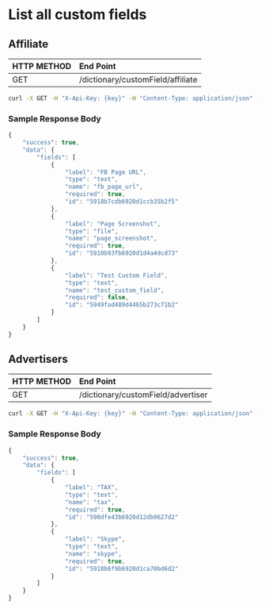 # List all custom fields

## Affiliate

| **HTTP METHOD** | **End Point** |
| :--- | :--- |
| GET | /dictionary/customField/affiliate |

```bash
curl -X GET -H "X-Api-Key: {key}" -H "Content-Type: application/json" -H "Cache-Control: no-cache" "https://api.trackier.com/dictionary/customField/affiliate"
```

### Sample Response Body

```javascript
{
    "success": true,
    "data": {
        "fields": [
            {
                "label": "FB Page URL",
                "type": "text",
                "name": "fb_page_url",
                "required": true,
                "id": "5918b7cdb6920d1ccb35b2f5"
            },
            {
                "label": "Page Screenshot",
                "type": "file",
                "name": "page_screenshot",
                "required": true,
                "id": "5918b93fb6920d1d4a4dcd73"
            },
            {
                "label": "Test Custom Field",
                "type": "text",
                "name": "test_custom_field",
                "required": false,
                "id": "5949fad489d4465b273c71b2"
            }
        ]
    }
}
```

## Advertisers

| **HTTP METHOD** | **End Point** |
| :--- | :--- |
| GET | /dictionary/customField/advertiser |

```bash
curl -X GET -H "X-Api-Key: {key}" -H "Content-Type: application/json" -H "Cache-Control: no-cache" "https://api.trackier.com/dictionary/customField/advertiser"
```

### Sample Response Body

```javascript
{
    "success": true,
    "data": {
        "fields": [
            {
                "label": "TAX",
                "type": "text",
                "name": "tax",
                "required": true,
                "id": "590dfe43b6920d12db0627d2"
            },
            {
                "label": "Skype",
                "type": "text",
                "name": "skype",
                "required": true,
                "id": "5918b6f9b6920d1ca70bd6d2"
            }
        ]
    }
}
```

